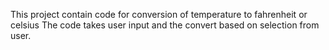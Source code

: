 This project contain code for conversion of temperature to fahrenheit or celsius
The code takes user input and the convert based on selection from user.
